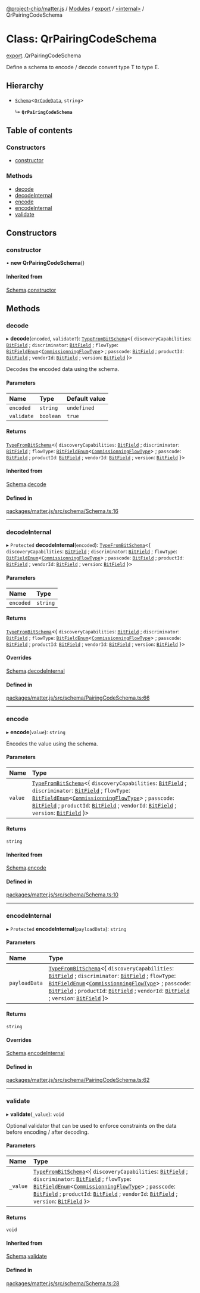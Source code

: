 [@project-chip/matter.js](../README.md) / [Modules](../modules.md) / [export](../modules/export.md) / [<internal\>](../modules/export._internal_.md) / QrPairingCodeSchema

# Class: QrPairingCodeSchema

[export](../modules/export.md).[<internal>](../modules/export._internal_.md).QrPairingCodeSchema

Define a schema to encode / decode convert type T to type E.

## Hierarchy

- [`Schema`](schema_export.Schema.md)<[`QrCodeData`](../modules/schema_export.md#qrcodedata), `string`\>

  ↳ **`QrPairingCodeSchema`**

## Table of contents

### Constructors

- [constructor](export._internal_.QrPairingCodeSchema.md#constructor)

### Methods

- [decode](export._internal_.QrPairingCodeSchema.md#decode)
- [decodeInternal](export._internal_.QrPairingCodeSchema.md#decodeinternal)
- [encode](export._internal_.QrPairingCodeSchema.md#encode)
- [encodeInternal](export._internal_.QrPairingCodeSchema.md#encodeinternal)
- [validate](export._internal_.QrPairingCodeSchema.md#validate)

## Constructors

### constructor

• **new QrPairingCodeSchema**()

#### Inherited from

[Schema](schema_export.Schema.md).[constructor](schema_export.Schema.md#constructor)

## Methods

### decode

▸ **decode**(`encoded`, `validate?`): [`TypeFromBitSchema`](../modules/schema_export.md#typefrombitschema)<{ `discoveryCapabilities`: [`BitField`](../modules/schema_export.md#bitfield-1) ; `discriminator`: [`BitField`](../modules/schema_export.md#bitfield-1) ; `flowType`: [`BitFieldEnum`](../modules/schema_export.md#bitfieldenum-1)<[`CommissionningFlowType`](../enums/schema_export.CommissionningFlowType.md)\> ; `passcode`: [`BitField`](../modules/schema_export.md#bitfield-1) ; `productId`: [`BitField`](../modules/schema_export.md#bitfield-1) ; `vendorId`: [`BitField`](../modules/schema_export.md#bitfield-1) ; `version`: [`BitField`](../modules/schema_export.md#bitfield-1)  }\>

Decodes the encoded data using the schema.

#### Parameters

| Name | Type | Default value |
| :------ | :------ | :------ |
| `encoded` | `string` | `undefined` |
| `validate` | `boolean` | `true` |

#### Returns

[`TypeFromBitSchema`](../modules/schema_export.md#typefrombitschema)<{ `discoveryCapabilities`: [`BitField`](../modules/schema_export.md#bitfield-1) ; `discriminator`: [`BitField`](../modules/schema_export.md#bitfield-1) ; `flowType`: [`BitFieldEnum`](../modules/schema_export.md#bitfieldenum-1)<[`CommissionningFlowType`](../enums/schema_export.CommissionningFlowType.md)\> ; `passcode`: [`BitField`](../modules/schema_export.md#bitfield-1) ; `productId`: [`BitField`](../modules/schema_export.md#bitfield-1) ; `vendorId`: [`BitField`](../modules/schema_export.md#bitfield-1) ; `version`: [`BitField`](../modules/schema_export.md#bitfield-1)  }\>

#### Inherited from

[Schema](schema_export.Schema.md).[decode](schema_export.Schema.md#decode)

#### Defined in

[packages/matter.js/src/schema/Schema.ts:16](https://github.com/project-chip/matter.js/blob/be83914/packages/matter.js/src/schema/Schema.ts#L16)

___

### decodeInternal

▸ `Protected` **decodeInternal**(`encoded`): [`TypeFromBitSchema`](../modules/schema_export.md#typefrombitschema)<{ `discoveryCapabilities`: [`BitField`](../modules/schema_export.md#bitfield-1) ; `discriminator`: [`BitField`](../modules/schema_export.md#bitfield-1) ; `flowType`: [`BitFieldEnum`](../modules/schema_export.md#bitfieldenum-1)<[`CommissionningFlowType`](../enums/schema_export.CommissionningFlowType.md)\> ; `passcode`: [`BitField`](../modules/schema_export.md#bitfield-1) ; `productId`: [`BitField`](../modules/schema_export.md#bitfield-1) ; `vendorId`: [`BitField`](../modules/schema_export.md#bitfield-1) ; `version`: [`BitField`](../modules/schema_export.md#bitfield-1)  }\>

#### Parameters

| Name | Type |
| :------ | :------ |
| `encoded` | `string` |

#### Returns

[`TypeFromBitSchema`](../modules/schema_export.md#typefrombitschema)<{ `discoveryCapabilities`: [`BitField`](../modules/schema_export.md#bitfield-1) ; `discriminator`: [`BitField`](../modules/schema_export.md#bitfield-1) ; `flowType`: [`BitFieldEnum`](../modules/schema_export.md#bitfieldenum-1)<[`CommissionningFlowType`](../enums/schema_export.CommissionningFlowType.md)\> ; `passcode`: [`BitField`](../modules/schema_export.md#bitfield-1) ; `productId`: [`BitField`](../modules/schema_export.md#bitfield-1) ; `vendorId`: [`BitField`](../modules/schema_export.md#bitfield-1) ; `version`: [`BitField`](../modules/schema_export.md#bitfield-1)  }\>

#### Overrides

[Schema](schema_export.Schema.md).[decodeInternal](schema_export.Schema.md#decodeinternal)

#### Defined in

[packages/matter.js/src/schema/PairingCodeSchema.ts:66](https://github.com/project-chip/matter.js/blob/be83914/packages/matter.js/src/schema/PairingCodeSchema.ts#L66)

___

### encode

▸ **encode**(`value`): `string`

Encodes the value using the schema.

#### Parameters

| Name | Type |
| :------ | :------ |
| `value` | [`TypeFromBitSchema`](../modules/schema_export.md#typefrombitschema)<{ `discoveryCapabilities`: [`BitField`](../modules/schema_export.md#bitfield-1) ; `discriminator`: [`BitField`](../modules/schema_export.md#bitfield-1) ; `flowType`: [`BitFieldEnum`](../modules/schema_export.md#bitfieldenum-1)<[`CommissionningFlowType`](../enums/schema_export.CommissionningFlowType.md)\> ; `passcode`: [`BitField`](../modules/schema_export.md#bitfield-1) ; `productId`: [`BitField`](../modules/schema_export.md#bitfield-1) ; `vendorId`: [`BitField`](../modules/schema_export.md#bitfield-1) ; `version`: [`BitField`](../modules/schema_export.md#bitfield-1)  }\> |

#### Returns

`string`

#### Inherited from

[Schema](schema_export.Schema.md).[encode](schema_export.Schema.md#encode)

#### Defined in

[packages/matter.js/src/schema/Schema.ts:10](https://github.com/project-chip/matter.js/blob/be83914/packages/matter.js/src/schema/Schema.ts#L10)

___

### encodeInternal

▸ `Protected` **encodeInternal**(`payloadData`): `string`

#### Parameters

| Name | Type |
| :------ | :------ |
| `payloadData` | [`TypeFromBitSchema`](../modules/schema_export.md#typefrombitschema)<{ `discoveryCapabilities`: [`BitField`](../modules/schema_export.md#bitfield-1) ; `discriminator`: [`BitField`](../modules/schema_export.md#bitfield-1) ; `flowType`: [`BitFieldEnum`](../modules/schema_export.md#bitfieldenum-1)<[`CommissionningFlowType`](../enums/schema_export.CommissionningFlowType.md)\> ; `passcode`: [`BitField`](../modules/schema_export.md#bitfield-1) ; `productId`: [`BitField`](../modules/schema_export.md#bitfield-1) ; `vendorId`: [`BitField`](../modules/schema_export.md#bitfield-1) ; `version`: [`BitField`](../modules/schema_export.md#bitfield-1)  }\> |

#### Returns

`string`

#### Overrides

[Schema](schema_export.Schema.md).[encodeInternal](schema_export.Schema.md#encodeinternal)

#### Defined in

[packages/matter.js/src/schema/PairingCodeSchema.ts:62](https://github.com/project-chip/matter.js/blob/be83914/packages/matter.js/src/schema/PairingCodeSchema.ts#L62)

___

### validate

▸ **validate**(`_value`): `void`

Optional validator that can be used to enforce constraints on the data before encoding / after decoding.

#### Parameters

| Name | Type |
| :------ | :------ |
| `_value` | [`TypeFromBitSchema`](../modules/schema_export.md#typefrombitschema)<{ `discoveryCapabilities`: [`BitField`](../modules/schema_export.md#bitfield-1) ; `discriminator`: [`BitField`](../modules/schema_export.md#bitfield-1) ; `flowType`: [`BitFieldEnum`](../modules/schema_export.md#bitfieldenum-1)<[`CommissionningFlowType`](../enums/schema_export.CommissionningFlowType.md)\> ; `passcode`: [`BitField`](../modules/schema_export.md#bitfield-1) ; `productId`: [`BitField`](../modules/schema_export.md#bitfield-1) ; `vendorId`: [`BitField`](../modules/schema_export.md#bitfield-1) ; `version`: [`BitField`](../modules/schema_export.md#bitfield-1)  }\> |

#### Returns

`void`

#### Inherited from

[Schema](schema_export.Schema.md).[validate](schema_export.Schema.md#validate)

#### Defined in

[packages/matter.js/src/schema/Schema.ts:28](https://github.com/project-chip/matter.js/blob/be83914/packages/matter.js/src/schema/Schema.ts#L28)
